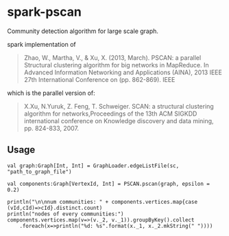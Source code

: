 # spark-pscan
Community detection algorithm for large scale graph.

spark implementation of 

>Zhao, W., Martha, V., & Xu, X. (2013, March). PSCAN: a parallel Structural clustering algorithm for big networks in MapReduce. In Advanced Information Networking and Applications (AINA), 2013 IEEE 27th International Conference on (pp. 862-869). IEEE


which is the parallel version of:

>X.Xu, N.Yuruk, Z. Feng, T. Schweiger. SCAN: a structural clustering algorithm for networks,Proceedings of the 13th ACM SIGKDD international conference on Knowledge discovery and data mining, pp. 824-833, 2007.

## Usage

```
val graph:Graph[Int, Int] = GraphLoader.edgeListFile(sc, "path_to_graph_file")

val components:Graph[VertexId, Int] = PSCAN.pscan(graph, epsilon = 0.2)

println("\n\nnum communities: " + components.vertices.map{case (vId,cId)=>cId}.distinct.count)
println("nodes of every communities:")
components.vertices.map(v=>(v._2, v._1)).groupByKey().collect
    .foreach(x=>println("%d: %s".format(x._1, x._2.mkString(" "))))
```
